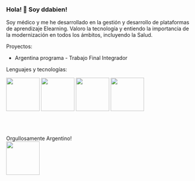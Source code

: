 ### Hola! 👋 Soy ddabien!

Soy médico y me he desarrollado en la gestión y desarrollo de plataformas de aprendizaje Elearning.
Valoro la tecnología y entiendo la importancia de la modernización en todos los ámbitos, incluyendo la Salud.

Proyectos:

- Argentina programa - Trabajo Final Integrador


Lenguajes y tecnologías:


<img src= "https://user-images.githubusercontent.com/104176100/199246439-dbf4840c-f386-480a-a43f-c77c5d6e6639.png" width="90" height="90"> </a>
<img src= "https://user-images.githubusercontent.com/104176100/199250352-a98bda90-cf31-4696-af63-f76758fb954b.png" width="90" height="90"> </a>
<img src= "https://user-images.githubusercontent.com/104176100/199250484-d54b8de4-3679-4500-b260-a635e764c7a5.png" width="90" height="90"> </a>
<img src= "https://user-images.githubusercontent.com/104176100/199247148-cb959a19-929b-4d79-9053-74a3fbca3cae.jpg" width="90" height="90"> </a>

<br>
<br>


Orgullosamente Argentino!
<br>
<img src= "https://user-images.githubusercontent.com/104176100/199245615-48562a49-c8e5-4e5a-9d18-d1910e709499.png" width="90" height="90"> </a>


